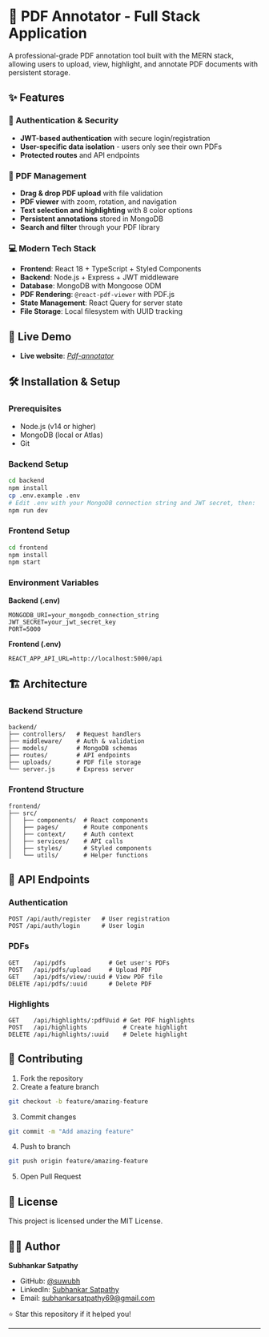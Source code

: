# 📄 PDF Annotator - Full Stack Application

A professional-grade PDF annotation tool built with the MERN stack, allowing users to upload, view, highlight, and annotate PDF documents with persistent storage.

## ✨ Features

### 🔐 Authentication & Security

* **JWT-based authentication** with secure login/registration
* **User-specific data isolation** - users only see their own PDFs
* **Protected routes** and API endpoints

### 📄 PDF Management

* **Drag & drop PDF upload** with file validation
* **PDF viewer** with zoom, rotation, and navigation
* **Text selection and highlighting** with 8 color options
* **Persistent annotations** stored in MongoDB
* **Search and filter** through your PDF library

### 💻 Modern Tech Stack

* **Frontend**: React 18 + TypeScript + Styled Components
* **Backend**: Node.js + Express + JWT middleware
* **Database**: MongoDB with Mongoose ODM
* **PDF Rendering**: `@react-pdf-viewer` with PDF.js
* **State Management**: React Query for server state
* **File Storage**: Local filesystem with UUID tracking

## 🚀 Live Demo

* **Live website**: [*Pdf-annotator*](https://pdf-annotator-orpin.vercel.app/)


## 🛠️ Installation & Setup

### Prerequisites

* Node.js (v14 or higher)
* MongoDB (local or Atlas)
* Git

### Backend Setup

```bash
cd backend
npm install
cp .env.example .env
# Edit .env with your MongoDB connection string and JWT secret, then:
npm run dev
```

### Frontend Setup

```bash
cd frontend
npm install
npm start
```

### Environment Variables

**Backend (.env)**

```env
MONGODB_URI=your_mongodb_connection_string
JWT_SECRET=your_jwt_secret_key
PORT=5000
```

**Frontend (.env)**

```env
REACT_APP_API_URL=http://localhost:5000/api
```


## 🏗️ Architecture

### Backend Structure

```plaintext
backend/
├── controllers/   # Request handlers
├── middleware/    # Auth & validation
├── models/        # MongoDB schemas
├── routes/        # API endpoints
├── uploads/       # PDF file storage
└── server.js      # Express server
```

### Frontend Structure

```plaintext
frontend/
├── src/
│   ├── components/  # React components
│   ├── pages/       # Route components
│   ├── context/     # Auth context
│   ├── services/    # API calls
│   ├── styles/      # Styled components
│   └── utils/       # Helper functions
```

## 🔧 API Endpoints

### Authentication

```http
POST /api/auth/register   # User registration
POST /api/auth/login      # User login
```

### PDFs

```http
GET    /api/pdfs            # Get user's PDFs
POST   /api/pdfs/upload     # Upload PDF
GET    /api/pdfs/view/:uuid # View PDF file
DELETE /api/pdfs/:uuid      # Delete PDF
```

### Highlights

```http
GET    /api/highlights/:pdfUuid # Get PDF highlights
POST   /api/highlights          # Create highlight
DELETE /api/highlights/:uuid    # Delete highlight
```


## 🤝 Contributing

1. Fork the repository
2. Create a feature branch

```bash
git checkout -b feature/amazing-feature
```

3. Commit changes

```bash
git commit -m "Add amazing feature"
```

4. Push to branch

```bash
git push origin feature/amazing-feature
```

5. Open Pull Request

## 📄 License

This project is licensed under the MIT License.

## 👨‍💻 Author

**Subhankar Satpathy**

* GitHub: [@suwubh](https://github.com/suwubh/)
* LinkedIn: [Subhankar Satpathy](https://www.linkedin.com/in/subhankar-satpathy/)
* Email: [subhankarsatpathy69@gmail.com](mailto:subhankarsatpathy69@gmail.com)

⭐ Star this repository if it helped you!

---
